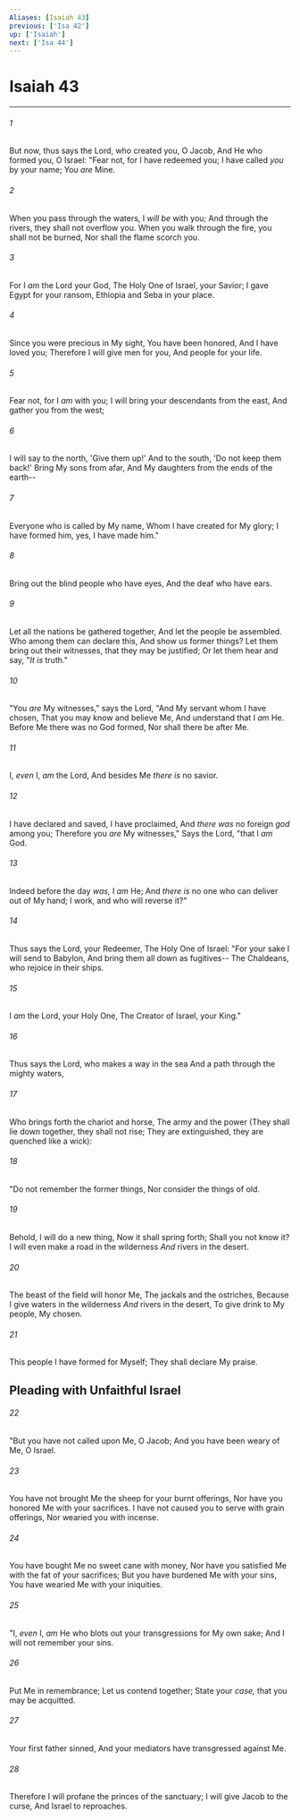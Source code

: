 ```yaml
---
Aliases: [Isaiah 43]
previous: ['Isa 42']
up: ['Isaiah']
next: ['Isa 44']
---
```

# Isaiah 43

***


###### 1 
But now, thus says the Lord, who created you, O Jacob, And He who formed you, O Israel: "Fear not, for I have redeemed you; I have called _you_ by your name; You _are_ Mine. 

###### 2 
When you pass through the waters, I _will be_ with you; And through the rivers, they shall not overflow you. When you walk through the fire, you shall not be burned, Nor shall the flame scorch you. 

###### 3 
For I _am_ the Lord your God, The Holy One of Israel, your Savior; I gave Egypt for your ransom, Ethiopia and Seba in your place. 

###### 4 
Since you were precious in My sight, You have been honored, And I have loved you; Therefore I will give men for you, And people for your life. 

###### 5 
Fear not, for I _am_ with you; I will bring your descendants from the east, And gather you from the west; 

###### 6 
I will say to the north, 'Give them up!' And to the south, 'Do not keep them back!' Bring My sons from afar, And My daughters from the ends of the earth-- 

###### 7 
Everyone who is called by My name, Whom I have created for My glory; I have formed him, yes, I have made him." 

###### 8 
Bring out the blind people who have eyes, And the deaf who have ears. 

###### 9 
Let all the nations be gathered together, And let the people be assembled. Who among them can declare this, And show us former things? Let them bring out their witnesses, that they may be justified; Or let them hear and say, "_It is_ truth." 

###### 10 
"You _are_ My witnesses," says the Lord, "And My servant whom I have chosen, That you may know and believe Me, And understand that I _am_ He. Before Me there was no God formed, Nor shall there be after Me. 

###### 11 
I, _even_ I, _am_ the Lord, And besides Me _there is_ no savior. 

###### 12 
I have declared and saved, I have proclaimed, And _there was_ no foreign _god_ among you; Therefore you _are_ My witnesses," Says the Lord, "that I _am_ God. 

###### 13 
Indeed before the day _was,_ I _am_ He; And _there is_ no one who can deliver out of My hand; I work, and who will reverse it?" 

###### 14 
Thus says the Lord, your Redeemer, The Holy One of Israel: "For your sake I will send to Babylon, And bring them all down as fugitives-- The Chaldeans, who rejoice in their ships. 

###### 15 
I _am_ the Lord, your Holy One, The Creator of Israel, your King." 

###### 16 
Thus says the Lord, who makes a way in the sea And a path through the mighty waters, 

###### 17 
Who brings forth the chariot and horse, The army and the power (They shall lie down together, they shall not rise; They are extinguished, they are quenched like a wick): 

###### 18 
"Do not remember the former things, Nor consider the things of old. 

###### 19 
Behold, I will do a new thing, Now it shall spring forth; Shall you not know it? I will even make a road in the wilderness _And_ rivers in the desert. 

###### 20 
The beast of the field will honor Me, The jackals and the ostriches, Because I give waters in the wilderness _And_ rivers in the desert, To give drink to My people, My chosen. 

###### 21 
This people I have formed for Myself; They shall declare My praise.

## Pleading with Unfaithful Israel 

###### 22 
"But you have not called upon Me, O Jacob; And you have been weary of Me, O Israel. 

###### 23 
You have not brought Me the sheep for your burnt offerings, Nor have you honored Me with your sacrifices. I have not caused you to serve with grain offerings, Nor wearied you with incense. 

###### 24 
You have bought Me no sweet cane with money, Nor have you satisfied Me with the fat of your sacrifices; But you have burdened Me with your sins, You have wearied Me with your iniquities. 

###### 25 
"I, _even_ I, _am_ He who blots out your transgressions for My own sake; And I will not remember your sins. 

###### 26 
Put Me in remembrance; Let us contend together; State your _case,_ that you may be acquitted. 

###### 27 
Your first father sinned, And your mediators have transgressed against Me. 

###### 28 
Therefore I will profane the princes of the sanctuary; I will give Jacob to the curse, And Israel to reproaches.
